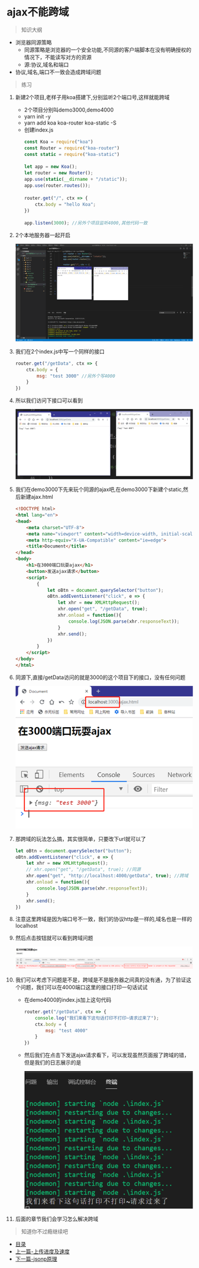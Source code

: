 # ajax不能跨域

> 知识大纲
* 浏览器同源策略
    * 同源策略是浏览器的一个安全功能,不同源的客户端脚本在没有明确授权的情况下，不能读写对方的资源
    * 源:协议,域名和端口
* 协议,域名,端口不一致会造成跨域问题

> 练习
1. 新建2个项目,老样子用koa搭建下,分别监听2个端口号,这样就能跨域
    * 2个项目分别叫demo3000,demo4000
    * yarn init -y
    * yarn add koa koa-router koa-static -S
    * 创建index.js
        ```js
        const Koa = require("koa")
        const Router = require("koa-router")
        const static = require("koa-static")

        let app = new Koa();
        let router = new Router();
        app.use(static(__dirname + "/static"));
        app.use(router.routes());

        router.get("/", ctx => {
            ctx.body = "hello Koa";
        })

        app.listen(3000); //另外个项目监听4000,其他代码一致
        ```
2. 2个本地服务器一起开启    

    ![](./images/2个本地服务器一起开.jpg) 

3. 我们在2个index.js中写一个同样的接口 
    ```js
    router.get("/getData", ctx => {
        ctx.body = {
            msg: "test 3000" //另外个写4000
        }
    })
    ```
4. 所以我们访问下接口可以看到  

    ![](./images/访问接口.jpg)

5. 我们在demo3000下先来玩个同源的ajax吧,在demo3000下新建个static,然后新建ajax.html  
    ```html
    <!DOCTYPE html>
    <html lang="en">
    <head>
        <meta charset="UTF-8">
        <meta name="viewport" content="width=device-width, initial-scale=1.0">
        <meta http-equiv="X-UA-Compatible" content="ie=edge">
        <title>Document</title>
    </head>
    <body>
        <h1>在3000端口玩耍ajax</h1>
        <button>发送ajax请求</button>
        <script>
            {
                let oBtn = document.querySelector("button");
                oBtn.addEventListener("click", e => {
                    let xhr = new XMLHttpRequest();
                    xhr.open("get", "/getData", true);
                    xhr.onload = function(){
                        console.log(JSON.parse(xhr.responseText));
                    }
                    xhr.send();
                })
            }
        </script>
    </body>
    </html>
    ```
6. 同源下,直接/getData访问的就是3000的这个项目下的接口，没有任何问题

    ![](./images/同源玩耍.jpg)

7. 那跨域的玩法怎么搞，其实很简单，只要改下url就可以了 
    ```js
    let oBtn = document.querySelector("button");
    oBtn.addEventListener("click", e => {
        let xhr = new XMLHttpRequest();
        // xhr.open("get", "/getData", true); //同源
        xhr.open("get", "http://localhost:4000/getData", true); //跨域
        xhr.onload = function(){
            console.log(JSON.parse(xhr.responseText));
        }
        xhr.send();
    })
    ```
8. 注意这里跨域是因为端口号不一致，我们的协议http是一样的,域名也是一样的localhost
9. 然后点击按钮就可以看到跨域问题

    ![](./images/跨域问题.png)

10. 我们可以考虑下问题是不是，跨域是不是服务器之间真的没有通，为了验证这个问题，我们可以在4000端口这里的接口打印一句话试试
    * 在demo4000的index.js加上这句代码
        ```js
        router.get("/getData", ctx => {
            console.log("我们来看下这句话打印不打印~请求过来了");
            ctx.body = {
                msg: "test 4000"
            }
        })
        ```
    * 然后我们在点击下发送ajax请求看下，可以发现虽然页面报了跨域的错，但是我们的日志展示的是

        ![](./images/看日志.jpg)    

11. 后面的章节我们会学习怎么解决跨域                
    
> 知道你不过瘾继续吧
* [目录](../../README.md)
* [上一篇-上传进度及速度](../day-19/上传进度及速度.md) 
* [下一篇-jsonp原理](../day-21/jsonp原理.md) 
